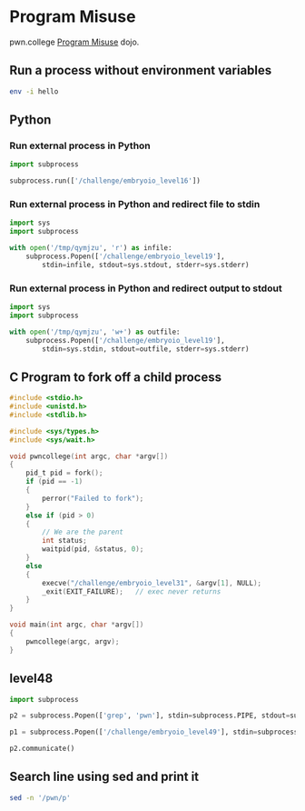 # Program Misuse

pwn.college [Program Misuse](https://pwn.college/fundamentals/program-misuse/) dojo.

## Run a process without environment variables

```sh
env -i hello
```

## Python

### Run external process in Python

```python
import subprocess

subprocess.run(['/challenge/embryoio_level16'])
```

### Run external process in Python and redirect file to stdin

```python
import sys
import subprocess

with open('/tmp/qymjzu', 'r') as infile:
    subprocess.Popen(['/challenge/embryoio_level19'],
        stdin=infile, stdout=sys.stdout, stderr=sys.stderr)
```

### Run external process in Python and redirect output to stdout

```python
import sys
import subprocess

with open('/tmp/qymjzu', 'w+') as outfile:
    subprocess.Popen(['/challenge/embryoio_level19'],
        stdin=sys.stdin, stdout=outfile, stderr=sys.stderr)
```

## C Program to fork off a child process

```c
#include <stdio.h>
#include <unistd.h>
#include <stdlib.h>

#include <sys/types.h>
#include <sys/wait.h>

void pwncollege(int argc, char *argv[])
{
    pid_t pid = fork();
    if (pid == -1)
    {
        perror("Failed to fork");
    }
    else if (pid > 0)
    {
        // We are the parent
        int status;
        waitpid(pid, &status, 0);
    }
    else
    {
        execve("/challenge/embryoio_level31", &argv[1], NULL);
        _exit(EXIT_FAILURE);   // exec never returns
    }
}

void main(int argc, char *argv[])
{
    pwncollege(argc, argv);
}
```

## level48

```python
import subprocess

p2 = subprocess.Popen(['grep', 'pwn'], stdin=subprocess.PIPE, stdout=subprocess.PIPE)

p1 = subprocess.Popen(['/challenge/embryoio_level49'], stdin=subprocess.PIPE, stdout=p2.stdin)

p2.communicate()
```

## Search line using sed and print it

```sh
sed -n '/pwn/p'
```
